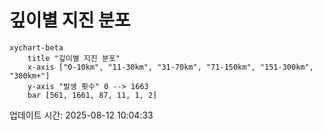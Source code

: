 # 깊이별 지진 분포

```mermaid
xychart-beta
    title "깊이별 지진 분포"
    x-axis ["0-10km", "11-30km", "31-70km", "71-150km", "151-300km", "300km+"]
    y-axis "발생 횟수" 0 --> 1663
    bar [561, 1661, 87, 11, 1, 2]
```

업데이트 시간: 2025-08-12 10:04:33
